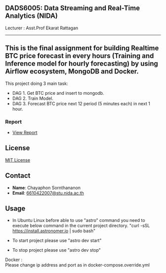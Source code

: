 ## DADS6005: Data Streaming and Real-Time Analytics (NIDA)
Lecturer : Asst.Prof Ekarat Rattagan 
<hr>

## This is the final assignment for building Realtime BTC price forecast in every hours (Training and Inference model for hourly forecasting) by using Airflow ecosystem, MongoDB and Docker. 
This project doing 3 main task:
- DAG 1. Get BTC price and insert to mongodb.
- DAG 2. Train Model.
- DAG 3. Forecast BTC price next 12 period (5 minutes each) in next 1 hour.

### Report
- [View Report](https://github.com/chayaphon/realtime_airflow-btcPrediction/blob/main/Report.pdf)

## License
[MIT License](https://github.com/chayaphon/realtime_airflow-btcPrediction/blob/main/LICENSE.md)

## Contact
- **Name**: Chayaphon Sornthananon
- **Email**: 6610422007@stu.nida.ac.th

## Usage
- In Ubuntu Linux before able to use "astro" command you need to execute below command in the current project directory.
"curl -sSL https://install.astronomer.io | sudo bash"

- To start project please use "astro dev start"
- To stop project please use "astro dev stop"

Docker :
 <br>  Please change ip address and port as in docker-compose.override.yml
